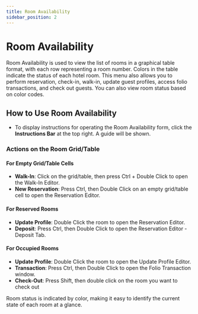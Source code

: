 ```yaml
---
title: Room Availability
sidebar_position: 2
---
```


# Room Availability

Room Availability is used to view the list of rooms in a graphical table format, with each row representing a room number. Colors in the table indicate the status of each hotel room. This menu also allows you to perform reservation, check-in, walk-in, update guest profiles, access folio transactions, and check out guests. You can also view room status based on color codes.

## How to Use Room Availability

- To display instructions for operating the Room Availability form, click the **Instructions Bar** at the top right. A guide will be shown.

### Actions on the Room Grid/Table

#### For Empty Grid/Table Cells

- **Walk-In**: Click on the grid/table, then press Ctrl + Double Click to open the Walk-In Editor.
- **New Reservation**: Press Ctrl, then Double Click on an empty grid/table cell to open the Reservation Editor.

#### For Reserved Rooms

- **Update Profile**: Double Click the room to open the Reservation Editor.
- **Deposit**: Press Ctrl, then Double Click to open the Reservation Editor - Deposit Tab.

#### For Occupied Rooms

- **Update Profile**: Double Click the room to open the Update Profile Editor.
- **Transaction**: Press Ctrl, then Double Click to open the Folio Transaction window.
- **Check-Out**: Press Shift, then double click on the room you want to check out

Room status is indicated by color, making it easy to identify the current state of each room at a glance.
